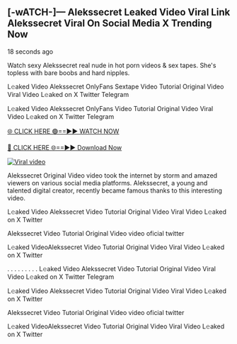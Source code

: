 ## [-wATCH-]— Alekssecret Leaked Video Viral Link Alekssecret Viral On Social Media X Trending Now

18 seconds ago

Watch sexy Alekssecret real nude in hot porn videos & sex tapes. She's topless with bare boobs and hard nipples.

L𝚎aked Video Alekssecret OnlyFans Sextape Video Tutorial Original Video Viral Video L𝚎aked on X Twitter Telegram

L𝚎aked Video Alekssecret OnlyFans Video Tutorial Original Video Viral Video L𝚎aked on X Twitter Telegram

[🌐 CLICK HERE 🟢==►► WATCH NOW](
https://azvirallink.blogspot.com/2025/01/viral-video-new-year-2025.html)

[🔴 CLICK HERE 🌐==►► Download Now](
https://azvirallink.blogspot.com/2025/01/viral-video-new-year-2025.html)

[![Viral video](https://i.imgur.com/6ooyjBv.gif)](
https://azvirallink.blogspot.com/2025/01/viral-video-new-year-2025.html)

Alekssecret Original Video video took the internet by storm and amazed viewers on various social media platforms. Alekssecret, a young and talented digital creator, recently became famous thanks to this interesting video.

L𝚎aked Video Alekssecret Video Tutorial Original Video Viral Video L𝚎aked on X Twitter

Alekssecret Video Tutorial Original Video video oficial twitter

L𝚎aked VideoAlekssecret Video Tutorial Original Video Viral Video L𝚎aked on X Twitter

. . . . . . . . . L𝚎aked Video Alekssecret Video Tutorial Original Video Viral Video L𝚎aked on X Twitter Telegram

L𝚎aked Video Alekssecret Video Tutorial Original Video Viral Video L𝚎aked on X Twitter

Alekssecret Video Tutorial Original Video video oficial twitter

L𝚎aked VideoAlekssecret Video Tutorial Original Video Viral Video L𝚎aked on X Twitter
